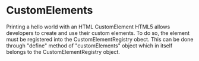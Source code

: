 # CustomElements
 Printing a hello world with an HTML CustomElement
HTML5 allows developers to create and use their custom elements. To do so, the element must be registered into the CustomElementRegistry obect.
This can be done through "define" method of "customElements" object which in itself belongs to the CustomElementRegistry object.
